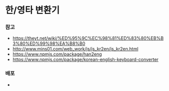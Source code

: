 # 한/영타 변환기

### 참고

- https://theyt.net/wiki/%ED%95%9C%EC%98%81%ED%83%80%EB%B3%80%ED%99%98%EA%B8%B0
- http://www.mins01.com/web_work/js/js_kr2en/js_kr2en.html
- https://www.npmjs.com/package/han2eng
- https://www.npmjs.com/package/korean-english-keyboard-converter


### 배포

* 



